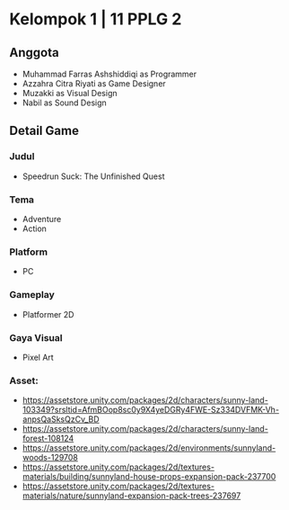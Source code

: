 # Kelompok 1 | 11 PPLG 2

## Anggota
- Muhammad Farras Ashshiddiqi as Programmer
- Azzahra Citra Riyati as Game Designer
- Muzakki as Visual Design
- Nabil as Sound Design

## Detail Game
### Judul
- Speedrun Suck: The Unfinished Quest
### Tema
- Adventure
- Action
### Platform
- PC
### Gameplay
- Platformer 2D
### Gaya Visual
- Pixel Art
### Asset:
- https://assetstore.unity.com/packages/2d/characters/sunny-land-103349?srsltid=AfmBOop8sc0y9X4yeDGRy4FWE-Sz334DVFMK-Vh-anpsQaSksQzCv_BD
- https://assetstore.unity.com/packages/2d/characters/sunny-land-forest-108124
- https://assetstore.unity.com/packages/2d/environments/sunnyland-woods-129708
- https://assetstore.unity.com/packages/2d/textures-materials/building/sunnyland-house-props-expansion-pack-237700
- https://assetstore.unity.com/packages/2d/textures-materials/nature/sunnyland-expansion-pack-trees-237697